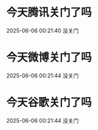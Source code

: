 # 今天腾讯关门了吗

2025-06-06 00:21:40 没关门

# 今天微博关门了吗

2025-06-06 00:21:44 没关门

# 今天谷歌关门了吗

2025-06-06 00:21:44 没关门

